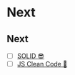 # Next

## Next
- [ ] [SOLID :sunglasses:](https://www.mohitkhare.com/blog/solid-dry-kiss-yagni/) 
- [ ] [JS Clean Code :eyes:](https://github.com/ryanmcdermott/clean-code-javascript)